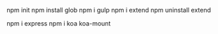 npm init
npm install glob
npm i gulp
npm i extend
npm uninstall extend

npm i express
npm i koa koa-mount